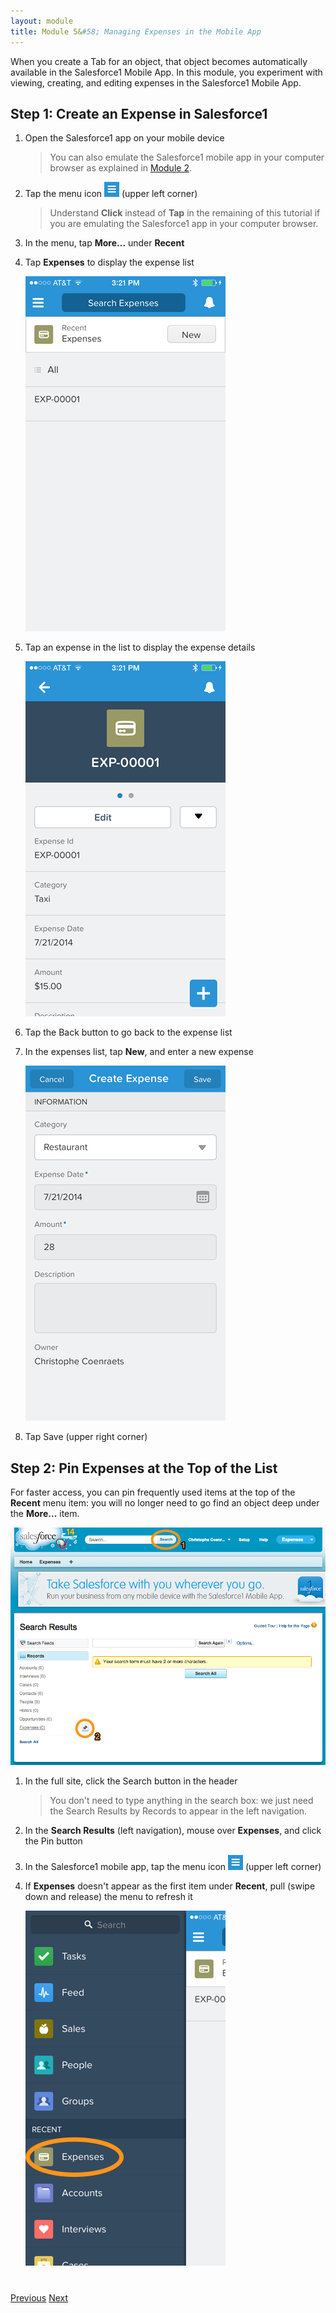 ```yaml
---
layout: module
title: Module 5&#58; Managing Expenses in the Mobile App
---
```

When you create a Tab for an object, that object becomes automatically available in the Salesforce1 Mobile App. In 
this module, you experiment with viewing, creating, and editing expenses in the Salesforce1 Mobile App.

## Step 1: Create an Expense in Salesforce1

1. Open the Salesforce1 app on your mobile device 

    > You can also emulate the Salesforce1 mobile app in your computer browser as
 explained in [Module 2](install-salesforce1-app.html).

1. Tap the menu icon ![](images/hamburger.png) (upper left corner)

    > Understand **Click** instead of **Tap** in the remaining of this tutorial if you are emulating the Salesforce1 app
     in your computer browser. 
 
1. In the menu, tap **More...** under **Recent**
 
1. Tap **Expenses** to display the expense list

    ![](images/expense_list.png)

1. Tap an expense in the list to display the expense details
 
    ![](images/expense_details.png)

1. Tap the Back button to go back to the expense list
 
1. In the expenses list, tap **New**, and enter a new expense

    ![](images/expense_new.png)
 
1. Tap Save (upper right corner)


## Step 2: Pin Expenses at the Top of the List

For faster access, you can pin frequently used items at the top of the **Recent** menu item: you will no longer need 
to go find an object deep under the **More...** item.  

![](images/pin_expenses.png)

1. In the full site, click the Search button in the header

    > You don't need to type anything in the search box: we just need the Search Results by Records to appear in the 
    left navigation.  

1. In the **Search Results** (left navigation), mouse over **Expenses**, and click the Pin button

1. In the Salesforce1 mobile app, tap the menu icon ![](images/hamburger.png) (upper left corner)

1. If **Expenses** doesn't appear as the first item under **Recent**, pull (swipe down and release) the menu to 
refresh it

    ![](images/s1_pin_expenses.png)


<div class="row" style="margin-top:40px;">
<div class="col-sm-12">
<a href="create-expenses-tab.html" class="btn btn-default"><i class="glyphicon glyphicon-chevron-left"></i> Previous</a>
<a href="create-mobile-layout.html" class="btn btn-default pull-right">Next <i class="glyphicon glyphicon-chevron-right"></i></a>
</div>
</div>
